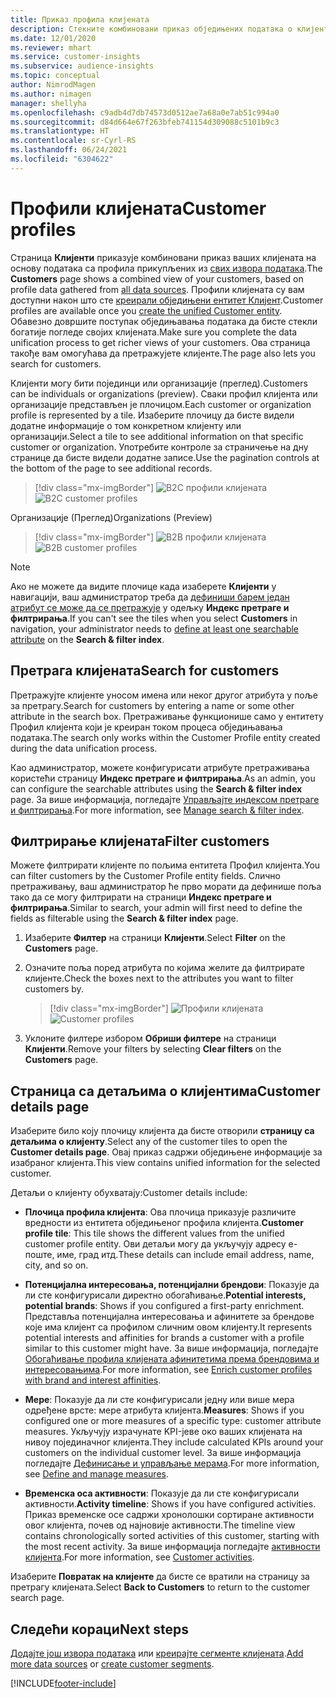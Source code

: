 ```yaml
---
title: Приказ профила клијената
description: Стекните комбиновани приказ обједињених података о клијентима.
ms.date: 12/01/2020
ms.reviewer: mhart
ms.service: customer-insights
ms.subservice: audience-insights
ms.topic: conceptual
author: NimrodMagen
ms.author: nimagen
manager: shellyha
ms.openlocfilehash: c9adb4d7db74573d0512ae7a68a0e7ab51c994a0
ms.sourcegitcommit: d84d664e67f263bfeb741154d309088c5101b9c3
ms.translationtype: HT
ms.contentlocale: sr-Cyrl-RS
ms.lasthandoff: 06/24/2021
ms.locfileid: "6304622"
---
```

# <a name="customer-profiles"></a><span data-ttu-id="d8c37-103">Профили клијената</span><span class="sxs-lookup"><span data-stu-id="d8c37-103">Customer profiles</span></span>

<span data-ttu-id="d8c37-104">Страница **Клијенти** приказује комбиновани приказ ваших клијената на основу података са профила прикупљених из [свих извора података](data-sources.md).</span><span class="sxs-lookup"><span data-stu-id="d8c37-104">The **Customers** page shows a combined view of your customers, based on profile data gathered from [all data sources](data-sources.md).</span></span> <span data-ttu-id="d8c37-105">Профили клијената су вам доступни након што сте [креирали обједињени ентитет Клијент](data-unification.md).</span><span class="sxs-lookup"><span data-stu-id="d8c37-105">Customer profiles are available once you [create the unified Customer entity](data-unification.md).</span></span> <span data-ttu-id="d8c37-106">Обавезно довршите поступак обједињавања података да бисте стекли богатије погледе својих клијената.</span><span class="sxs-lookup"><span data-stu-id="d8c37-106">Make sure you complete the data unification process to get richer views of your customers.</span></span> <span data-ttu-id="d8c37-107">Ова страница такође вам омогућава да претражујете клијенте.</span><span class="sxs-lookup"><span data-stu-id="d8c37-107">The page also lets you search for customers.</span></span>

<span data-ttu-id="d8c37-108">Клијенти могу бити појединци или организације (преглед).</span><span class="sxs-lookup"><span data-stu-id="d8c37-108">Customers can be individuals or organizations (preview).</span></span> <span data-ttu-id="d8c37-109">Сваки профил клијента или организације представљен је плочицом.</span><span class="sxs-lookup"><span data-stu-id="d8c37-109">Each customer or organization profile is represented by a tile.</span></span> <span data-ttu-id="d8c37-110">Изаберите плочицу да бисте видели додатне информације о том конкретном клијенту или организацији.</span><span class="sxs-lookup"><span data-stu-id="d8c37-110">Select a tile to see additional information on that specific customer or organization.</span></span> <span data-ttu-id="d8c37-111">Употребите контроле за страничење на дну странице да бисте видели додатне записе.</span><span class="sxs-lookup"><span data-stu-id="d8c37-111">Use the pagination controls at the bottom of the page to see additional records.</span></span>

> [!div class="mx-imgBorder"] 
> <span data-ttu-id="d8c37-112">![B2C профили клијената](media/profiles-customers.png "B2C профили клијената")</span><span class="sxs-lookup"><span data-stu-id="d8c37-112">![B2C customer profiles](media/profiles-customers.png "B2C customer profiles")</span></span>

<span data-ttu-id="d8c37-113">Организације (Преглед)</span><span class="sxs-lookup"><span data-stu-id="d8c37-113">Organizations (Preview)</span></span>
> [!div class="mx-imgBorder"] 
> <span data-ttu-id="d8c37-114">![B2B профили клијената](media/profile-customers-b2b.png "B2B профили клијената")</span><span class="sxs-lookup"><span data-stu-id="d8c37-114">![B2B customer profiles](media/profile-customers-b2b.png "B2B customer profiles")</span></span>

> [!NOTE]
> <span data-ttu-id="d8c37-115">Ако не можете да видите плочице када изаберете **Клијенти** у навигацији, ваш администратор треба да [дефиниши барем један атрибут се може да се претражује](search-filter-index.md) у одељку **Индекс претраге и филтрирања**.</span><span class="sxs-lookup"><span data-stu-id="d8c37-115">If you can't see the tiles when you select **Customers** in navigation, your administrator needs to [define at least one searchable attribute](search-filter-index.md) on the **Search & filter index**.</span></span>

## <a name="search-for-customers"></a><span data-ttu-id="d8c37-116">Претрага клијената</span><span class="sxs-lookup"><span data-stu-id="d8c37-116">Search for customers</span></span>

<span data-ttu-id="d8c37-117">Претражујте клијенте уносом имена или неког другог атрибута у поље за претрагу.</span><span class="sxs-lookup"><span data-stu-id="d8c37-117">Search for customers by entering a name or some other attribute in the search box.</span></span> <span data-ttu-id="d8c37-118">Претраживање функционише само у ентитету Профил клијента који је креиран током процеса обједињавања података.</span><span class="sxs-lookup"><span data-stu-id="d8c37-118">The search only works within the Customer Profile entity created during the data unification process.</span></span>

<span data-ttu-id="d8c37-119">Као администратор, можете конфигурисати атрибуте претраживања користећи страницу **Индекс претраге и филтрирања**.</span><span class="sxs-lookup"><span data-stu-id="d8c37-119">As an admin, you can configure the searchable attributes using the **Search & filter index** page.</span></span> <span data-ttu-id="d8c37-120">За више информација, погледајте [Управљајте индексом претраге и филтрирања](search-filter-index.md).</span><span class="sxs-lookup"><span data-stu-id="d8c37-120">For more information, see [Manage search & filter index](search-filter-index.md).</span></span>

## <a name="filter-customers"></a><span data-ttu-id="d8c37-121">Филтрирање клијената</span><span class="sxs-lookup"><span data-stu-id="d8c37-121">Filter customers</span></span>

<span data-ttu-id="d8c37-122">Можете филтрирати клијенте по пољима ентитета Профил клијента.</span><span class="sxs-lookup"><span data-stu-id="d8c37-122">You can filter customers by the Customer Profile entity fields.</span></span> <span data-ttu-id="d8c37-123">Слично претраживању, ваш администратор ће прво морати да дефинише поља тако да се могу филтрирати на страници **Индекс претраге и филтрирања**.</span><span class="sxs-lookup"><span data-stu-id="d8c37-123">Similar to search, your admin will first need to define the fields as filterable using the **Search & filter index** page.</span></span>

1. <span data-ttu-id="d8c37-124">Изаберите **Филтер** на страници **Клијенти**.</span><span class="sxs-lookup"><span data-stu-id="d8c37-124">Select **Filter** on the **Customers** page.</span></span>

2. <span data-ttu-id="d8c37-125">Означите поља поред атрибута по којима желите да филтрирате клијенте.</span><span class="sxs-lookup"><span data-stu-id="d8c37-125">Check the boxes next to the attributes you want to filter customers by.</span></span>

   > [!div class="mx-imgBorder"] 
   > <span data-ttu-id="d8c37-126">![Профили клијената](media/profiles-customers3.png "Профили клијената")</span><span class="sxs-lookup"><span data-stu-id="d8c37-126">![Customer profiles](media/profiles-customers3.png "Customer profiles")</span></span>

3. <span data-ttu-id="d8c37-127">Уклоните филтере избором **Обриши филтере** на страници **Клијенти**.</span><span class="sxs-lookup"><span data-stu-id="d8c37-127">Remove your filters by selecting **Clear filters** on the **Customers** page.</span></span>

##  <a name="customer-details-page"></a><span data-ttu-id="d8c37-128">Страница са детаљима о клијентима</span><span class="sxs-lookup"><span data-stu-id="d8c37-128">Customer details page</span></span>

<span data-ttu-id="d8c37-129">Изаберите било коју плочицу клијента да бисте отворили **страницу са детаљима о клијенту**.</span><span class="sxs-lookup"><span data-stu-id="d8c37-129">Select any of the customer tiles to open the **Customer details page**.</span></span> <span data-ttu-id="d8c37-130">Овај приказ садржи обједињене информације за изабраног клијента.</span><span class="sxs-lookup"><span data-stu-id="d8c37-130">This view contains unified information for the selected customer.</span></span>

<span data-ttu-id="d8c37-131">Детаљи о клијенту обухватају:</span><span class="sxs-lookup"><span data-stu-id="d8c37-131">Customer details include:</span></span>

-   <span data-ttu-id="d8c37-132">**Плочица профила клијента**: Ова плочица приказује различите вредности из ентитета обједињеног профила клијента.</span><span class="sxs-lookup"><span data-stu-id="d8c37-132">**Customer profile tile**: This tile shows the different values from the unified customer profile entity.</span></span> <span data-ttu-id="d8c37-133">Ови детаљи могу да укључују адресу е-поште, име, град итд.</span><span class="sxs-lookup"><span data-stu-id="d8c37-133">These details can include email address, name, city, and so on.</span></span> 

-   <span data-ttu-id="d8c37-134">**Потенцијална интересовања, потенцијални брендови**: Показује да ли сте конфигурисали директно обогаћивање.</span><span class="sxs-lookup"><span data-stu-id="d8c37-134">**Potential interests, potential brands**: Shows if you configured a first-party enrichment.</span></span> <span data-ttu-id="d8c37-135">Представља потенцијална интересовања и афинитете за брендове које има клијент са профилом сличним овом клијенту.</span><span class="sxs-lookup"><span data-stu-id="d8c37-135">It represents potential interests and affinities for brands a customer with a profile similar to this customer might have.</span></span> <span data-ttu-id="d8c37-136">За више информација, погледајте [Обогаћивање профила клијената афинитетима према брендовима и интересовањима](enrichment-microsoft.md).</span><span class="sxs-lookup"><span data-stu-id="d8c37-136">For more information, see [Enrich customer profiles with brand and interest affinities](enrichment-microsoft.md).</span></span>

-   <span data-ttu-id="d8c37-137">**Мере**: Показује да ли сте конфигурисали једну или више мера одређене врсте: мере атрибута клијента.</span><span class="sxs-lookup"><span data-stu-id="d8c37-137">**Measures**: Shows if you configured one or more measures of a specific type: customer attribute measures.</span></span> <span data-ttu-id="d8c37-138">Укључују израчунате KPI-јеве око ваших клијената на нивоу појединачног клијента.</span><span class="sxs-lookup"><span data-stu-id="d8c37-138">They include calculated KPIs around your customers on the individual customer level.</span></span> <span data-ttu-id="d8c37-139">За више информација погледајте [Дефинисање и управљање мерама](measures.md).</span><span class="sxs-lookup"><span data-stu-id="d8c37-139">For more information, see [Define and manage measures](measures.md).</span></span>

-   <span data-ttu-id="d8c37-140">**Временска оса активности**: Показује да ли сте конфигурисали активности.</span><span class="sxs-lookup"><span data-stu-id="d8c37-140">**Activity timeline**: Shows if you have configured activities.</span></span> <span data-ttu-id="d8c37-141">Приказ временске осе садржи хронолошки сортиране активности овог клијента, почев од најновије активности.</span><span class="sxs-lookup"><span data-stu-id="d8c37-141">The timeline view contains chronologically sorted activities of this customer, starting with the most recent activity.</span></span> <span data-ttu-id="d8c37-142">За више информација погледајте [активности клијента](activities.md).</span><span class="sxs-lookup"><span data-stu-id="d8c37-142">For more information, see [Customer activities](activities.md).</span></span>

<span data-ttu-id="d8c37-143">Изаберите **Повратак на клијенте** да бисте се вратили на страницу за претрагу клијената.</span><span class="sxs-lookup"><span data-stu-id="d8c37-143">Select **Back to Customers** to return to the customer search page.</span></span>

## <a name="next-steps"></a><span data-ttu-id="d8c37-144">Следећи кораци</span><span class="sxs-lookup"><span data-stu-id="d8c37-144">Next steps</span></span>

<span data-ttu-id="d8c37-145">[Додајте још извора података](data-sources.md) или [креирајте сегменте клијената](segments.md).</span><span class="sxs-lookup"><span data-stu-id="d8c37-145">[Add more data sources](data-sources.md) or [create customer segments](segments.md).</span></span>


[!INCLUDE[footer-include](../includes/footer-banner.md)]
